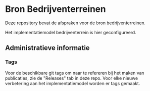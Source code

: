 # Bron Bedrijventerreinen

Deze repository bevat de afspraken voor de bron bedrijventerreinen.

Het implementatiemodel bedrijventerrein is hier geconfigureerd.

## Administratieve informatie

### Tags
Voor de beschikbare git tags om naar te refereren bij het maken van publicaties, zie de "Releases" tab in deze repo.
Voor elke nieuwe verbetering aan het implementatiemodel worden er tags gemaakt.

  

